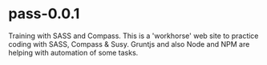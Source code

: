 # pass-0.0.1
Training with SASS and Compass.
This is a 'workhorse' web site to practice coding with SASS, Compass & Susy.
Gruntjs and also Node and NPM are helping with automation of some tasks.
